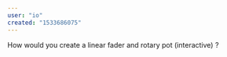 ```yaml
---
user: "io"
created: "1533686075"
---
```


How would you create a linear fader and rotary pot (interactive) ?
